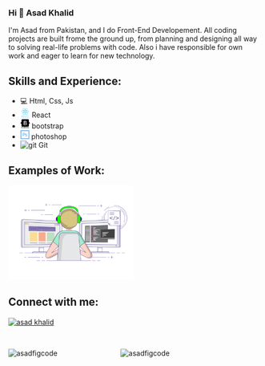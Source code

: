 
###  Hi 👋 Asad Khalid
I'm Asad from Pakistan, and I do Front-End Developement. All coding projects are built frome the ground up, from planning and designing all way to solving real-life problems with code. Also i have responsible for own work and eager to learn for new technology.

## Skills and Experience:
* 💻 Html, Css, Js 
* <img src="https://raw.githubusercontent.com/devicons/devicon/master/icons/react/react-original-wordmark.svg" alt="react" width="19" height="19"/> React
* <img src="https://raw.githubusercontent.com/devicons/devicon/master/icons/bootstrap/bootstrap-plain-wordmark.svg" alt="bootstrap" width="19" height="19"/>  bootstrap
* <img src="https://raw.githubusercontent.com/devicons/devicon/master/icons/photoshop/photoshop-line.svg" alt="photoshop" width="18" height="18"/>            photoshop
* <img src="https://www.vectorlogo.zone/logos/git-scm/git-scm-icon.svg" alt="git" width="19" height="19"/> Git

## Examples of Work:
<p align="left"><img src="https://github.com/asadfigcode/asadfigcode/blob/main/687474~1.GIF?raw=true" alt="GifImage" width="250" /></p>

## Connect with me:
<p align="left">
<a href="https://linkedin.com/in/asad khalid" target="blank"><img align="center" src="https://raw.githubusercontent.com/rahuldkjain/github-profile-readme-generator/master/src/images/icons/Social/linked-in-alt.svg" alt="asad khalid" height="25" width="25" /></a>
</p>
<br/>

<p><img align="left" width="44.5%" src="https://github-readme-stats.vercel.app/api/top-langs?username=asadfigcode&show_icons=true&locale=en&layout=compact" alt="asadfigcode" /><img align="left" width="50%" src="https://github-readme-stats.vercel.app/api?username=asadfigcode&show_icons=true&locale=en" alt="asadfigcode" /></p>

